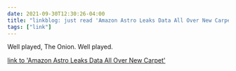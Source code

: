 ```yaml
---
date: 2021-09-30T12:30:26-04:00
title: "linkblog: just read 'Amazon Astro Leaks Data All Over New Carpet'"
tags: ["link"]
---
```

Well played, The Onion. Well played.
 
[link to 'Amazon Astro Leaks Data All Over New Carpet'](https://www.theonion.com/amazon-astro-leaks-data-all-over-new-carpet-1847774974)
